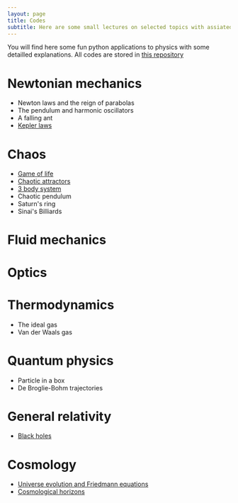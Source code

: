 ```yaml
---
layout: page
title: Codes
subtitle: Here are some small lectures on selected topics with assiated illustrative codes you can play with.
---
```


You will find here some fun python applications to physics with some detailled explanations. All codes are stored in [this repository](https://github.com/YoloNomy)

# Newtonian mechanics

- Newton laws and the reign of parabolas
- The pendulum and harmonic oscillators
- A falling ant
- [Kepler laws](meca/Kepler.md)

# Chaos

- [Game of life](chaos/game_of_life.md)
- [Chaotic attractors](chaos/Lorenz.pdf)
- [3 body system](chaos/3corps.pdf)
- Chaotic pendulum
- Saturn's ring
- Sinai's Billiards

# Fluid mechanics

# Optics

# Thermodynamics

- The ideal gas
- Van der Waals gas

# Quantum physics

- Particle in a box
- De Broglie-Bohm trajectories

# General relativity

- [Black holes](cosmo/black-holes.md)

# Cosmology

- [Universe evolution and Friedmann equations](cosmo/friedmann.md)
- [Cosmological horizons](cosmo/horizons.md)





